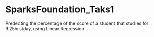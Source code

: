 # SparksFoundation_Taks1
Predecting the percentage of the score of a student that studies for 9.25hrs/day, using Linear Regression

